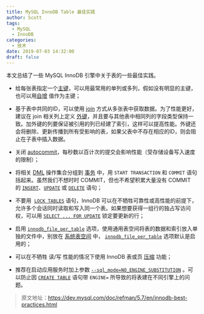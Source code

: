 ```yaml
---
title: MySQL InnoDB Table 最佳实践
author: Scott
tags:
  - MySQL
  - InnoDB
categories:
  - 技术
date: 2019-07-03 14:32:00
draft: false
---
```

本文总结了一些 MySQL InnoDB 引擎中关于表的一些最佳实践。
<!--more-->

* 给每张表指定一个[主键](https://dev.mysql.com/doc/refman/5.7/en/glossary.html#glos_primary_key)，可以用最常用的单列或多列，假如没有明显的主键，也可以用[自增](https://dev.mysql.com/doc/refman/5.7/en/glossary.html#glos_auto_increment) 值作为主键；
* 基于表中共同的ID，可以使用 [join](https://dev.mysql.com/doc/refman/5.7/en/glossary.html#glos_join "join") 方式从多张表中获取数据。为了性能更好，建议在 join 相关列上定义 [外键](https://dev.mysql.com/doc/refman/5.7/en/glossary.html#glos_foreign_key "foreign key")，并且要与其他表中相同列的字段类型保持一致。加外键的列要保证被引用的列已经建了索引，这样可以提高性能。外键还会将删除、更新传播到所有受影响的表，如果父表中不存在相应的ID，则会阻止在子表中插入数据。

* 关闭 [autocommit](https://dev.mysql.com/doc/refman/5.7/en/glossary.html#glos_autocommit "autocommit")，每秒数以百计次的提交会影响性能（受存储设备写入速度的限制）；
* 将相关 [DML](https://dev.mysql.com/doc/refman/5.7/en/glossary.html#glos_dml) 操作集合分组到 [事务](https://dev.mysql.com/doc/refman/5.7/en/glossary.html#glos_transaction "transaction") 中，用 `START TRANSACTION` 和 `COMMIT` 语句括起来。虽然我们不想时时 COMMIT，但也不希望积累大量没有 COMMIT 的 [`INSERT`](https://dev.mysql.com/doc/refman/5.7/en/insert.html "13.2.5 INSERT Syntax")、[`UPDATE`](https://dev.mysql.com/doc/refman/5.7/en/update.html "13.2.11 UPDATE Syntax") 或 [`DELETE`](https://dev.mysql.com/doc/refman/5.7/en/delete.html "13.2.2 DELETE Syntax") 语句；
* 不要用  [`LOCK TABLES`](https://dev.mysql.com/doc/refman/5.7/en/lock-tables.html "13.3.5 LOCK TABLES and UNLOCK TABLES Syntax") 语句，InnoDB 可以在不牺牲可靠性或高性能的前提下，允许多个会话同时读取和写入同一个表。如果想要获得一组行的独占写访问权，可以用 [`SELECT ... FOR UPDATE`](https://dev.mysql.com/doc/refman/5.7/en/innodb-locking-reads.html "14.7.2.4 Locking Reads") 锁定要更新的行；
* 启用 [`innodb_file_per_table`](https://dev.mysql.com/doc/refman/5.7/en/innodb-parameters.html#sysvar_innodb_file_per_table) 选项，使用通用表空间将表的数据和索引放入单独的文件中，别放在 [系统表空间](https://dev.mysql.com/doc/refman/5.7/en/glossary.html#glos_system_tablespace) 中， [`innodb_file_per_table`](https://dev.mysql.com/doc/refman/5.7/en/innodb-parameters.html#sysvar_innodb_file_per_table) 选项默认是启用的；
* 可以在不牺牲 读/写 性能的情况下使用 InnoDB 表或页 [压缩](https://dev.mysql.com/doc/refman/5.7/en/glossary.html#glos_compression) 功能；
* 推荐在启动应用服务时加上参数 [`--sql_mode=NO_ENGINE_SUBSTITUTION`](https://dev.mysql.com/doc/refman/5.7/en/server-system-variables.html#sysvar_sql_mode) 。可以防止因 [`CREATE TABLE`](https://dev.mysql.com/doc/refman/5.7/en/create-table.html "13.1.18 CREATE TABLE Syntax") 语句带 `ENGINE=` 所导致的将表建在不同引擎上的问题。

> 原文地址：https://dev.mysql.com/doc/refman/5.7/en/innodb-best-practices.html